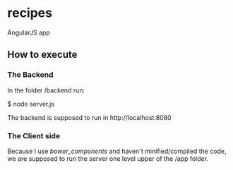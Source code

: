 # recipes
AngularJS app

## How to execute

### The Backend

In the folder /backend run:

$ node server.js

The backend is supposed to run in http://localhost:8080

### The Client side

Because I use *bower_components* and haven't minified/compiled the code, we are supposed to run the server one level upper of the /app folder.
